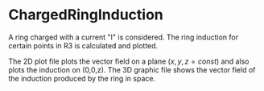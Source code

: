 # ChargedRingInduction

A ring charged with a current "I" is considered. The ring induction for certain points in R3 is calculated and plotted.

The 2D plot file plots the vector field on a plane $(x,y,z=const)$ and also plots the induction on (0,0,z). The 3D graphic file shows the vector field of the induction produced by the ring in space. 
